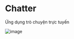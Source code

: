 # Chatter
Ứng dụng trò chuyện trực tuyến

![image](https://github.com/quangdatdev/Chatter/assets/88234738/d8027f13-a2b6-436f-af42-5dde39465b4c)
